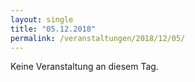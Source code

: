 ```yaml
---
layout: single
title: "05.12.2018"
permalink: /veranstaltungen/2018/12/05/
---
```


Keine Veranstaltung an diesem Tag.
